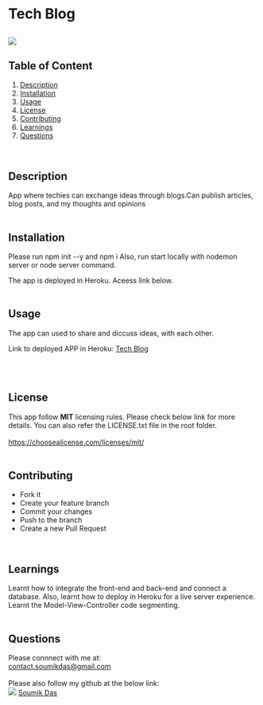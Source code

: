 # Tech Blog     
  ## ![](https://img.shields.io/badge/license-MIT-yellowgreen)
  

  ## Table of Content
   1. [Description](#Description)
   2. [Installation](#Installation)
   3. [Usage](#Usage)
   4. [License](#License)
   5. [Contributing](#Contributing)
   6. [Learnings](#Learnings)
   7. [Questions](#Questions)  
   <br>

  ## Description <br>
  App where techies can exchange ideas
through blogs.Can publish articles, blog posts, and my thoughts and opinions<br>
  <br>

  ## Installation <br>
  Please run npm init --y and npm i
Also, run start locally with 
nodemon server or node server command.

The app is deployed in Heroku. Aceess link below.
 <br>
  <br>

  ## Usage <br>
  The app can used to share and diccuss ideas,
with each other.

Link to deployed APP in Heroku:
[Tech Blog](https://tech-blog.herokuapp.com/)

 <br>
  <br>

  ## License <br>
  This app follow **MIT** licensing rules. Please check below link for more details.
  You can also refer the LICENSE.txt file in the root folder. <br> <br>
  https://choosealicense.com/licenses/mit/ <br>
  <br>

  ## Contributing <br>
   - Fork it
 - Create your feature branch
 - Commit your changes
 - Push to the branch
 - Create a new Pull Request <br>
  <br>

  ## Learnings <br>
  Learnt how to integrate the front-end and back-end 
and connect a database. Also, learnt how to deploy in Heroku
for a live server experience. Learnt the Model-View-Controller code segmenting.
 <br>
  <br>

  ## Questions <br>
  Please connnect with me at: <br> contact.soumikdas@gmail.com <br> <br>
  Please also follow my github at the below link: <br>
 ![](https://img.shields.io/github/followers/dassoumik?style=social)     [Soumik Das](https://github.com/dassoumik)  

